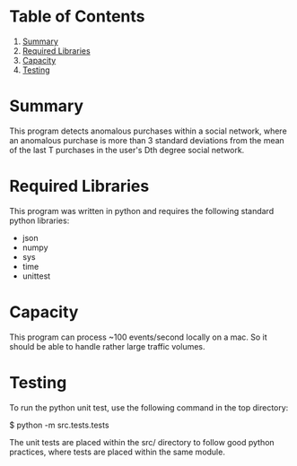 # Table of Contents
1. [Summary](README.md#summary)
2. [Required Libraries](README.md#required-libraries)
3. [Capacity](README.md#capacity)
9. [Testing](README.md#testing)


# Summary

This program detects anomalous purchases within a social network, where an anomalous purchase is more than 3 standard deviations from the mean of the last T purchases in the user's Dth degree social network. 

# Required Libraries

This program was written in python and requires the following standard python libraries:
* json
* numpy
* sys
* time
* unittest

# Capacity

This program can process ~100 events/second locally on a mac. So it should be able to handle rather large traffic volumes. 

# Testing 

To run the python unit test, use the following command in the top directory:

$ python -m src.tests.tests

The unit tests are placed within the src/ directory to follow good python practices, where tests are placed within the same module.
